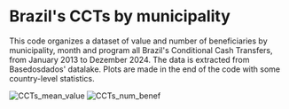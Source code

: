 # Brazil's CCTs by municipality
This code organizes a dataset of value and number of beneficiaries by municipality, month and program all Brazil's Conditional Cash Transfers, from January 2013 to Dezember 2024. The data is extracted from Basedosdados' datalake. Plots are made in the end of the code with some country-level statistics.

![CCTs_mean_value](https://github.com/user-attachments/assets/70bf87e0-1fbc-4a14-a55c-3091e102fc4a)
![CCTs_num_benef](https://github.com/user-attachments/assets/fa68c0d8-3add-4fe9-ad77-52b2fc2b0b82)
